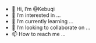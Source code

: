 - 👋 Hi, I’m @Kebuqi
- 👀 I’m interested in ...
- 🌱 I’m currently learning ...
- 💞️ I’m looking to collaborate on ...
- 📫 How to reach me ...

<!---
Kebuqi/Kebuqi is a ✨ special ✨ repository because its `README.md` (this file) appears on your GitHub profile.
You can click the Preview link to take a look at your changes.
--->
